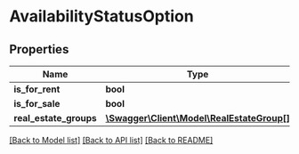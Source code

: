 # AvailabilityStatusOption

## Properties
Name | Type | Description | Notes
------------ | ------------- | ------------- | -------------
**is_for_rent** | **bool** |  | [optional] 
**is_for_sale** | **bool** |  | [optional] 
**real_estate_groups** | [**\Swagger\Client\Model\RealEstateGroup[]**](RealEstateGroup.md) |  | [optional] 

[[Back to Model list]](../README.md#documentation-for-models) [[Back to API list]](../README.md#documentation-for-api-endpoints) [[Back to README]](../README.md)


